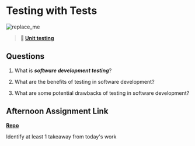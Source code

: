 # Testing with Tests

![replace_me](https://codeworks.blob.core.windows.net/public/assets/img/illustrations/placeholder.svg)

> **📖 [Unit testing](https://codeworksacademy.com/fs-student-guide/resources/wk8-9/03-Unit-Testing)**

## Questions

1. What is ***software development testing***?

2. What are the benefits of testing in software development?

3. What are some potential drawbacks of testing in software development?

## Afternoon Assignment Link

**[Repo](https://github.com/{{ghname}}/<ASSIGNMENT_REPO>)**

Identify at least 1 takeaway from today's work
